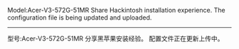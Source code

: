 Model:Acer-V3-572G-51MR
Share Hackintosh installation experience.
The configuration file is being updated and uploaded.
*******************************************************
型号:Acer-V3-572G-51MR
分享黑苹果安装经验。
配置文件正在更新上传中。
